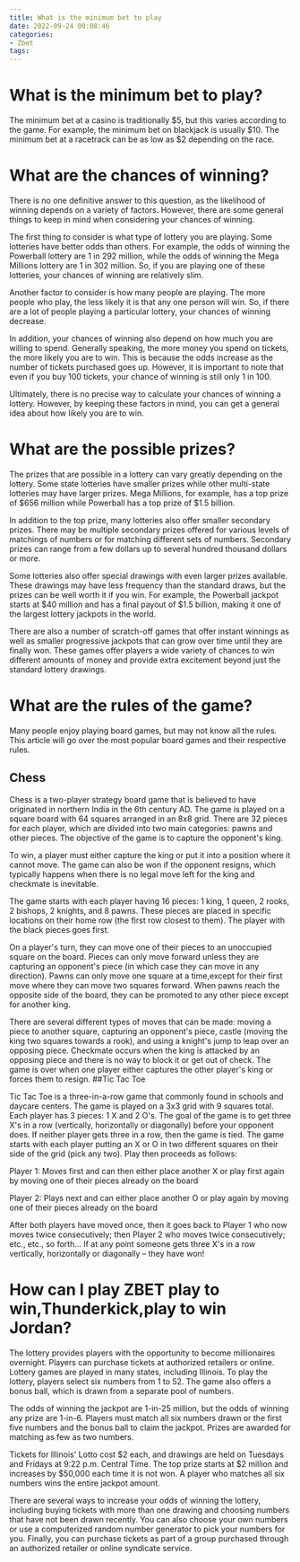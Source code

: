 ```yaml
---
title: What is the minimum bet to play
date: 2022-09-24 00:08:46
categories:
- Zbet
tags:
---
```



#  What is the minimum bet to play?

The minimum bet at a casino is traditionally $5, but this varies according to the game. For example, the minimum bet on blackjack is usually $10. The minimum bet at a racetrack can be as low as $2 depending on the race.

#  What are the chances of winning?

There is no one definitive answer to this question, as the likelihood of winning depends on a variety of factors. However, there are some general things to keep in mind when considering your chances of winning.

The first thing to consider is what type of lottery you are playing. Some lotteries have better odds than others. For example, the odds of winning the Powerball lottery are 1 in 292 million, while the odds of winning the Mega Millions lottery are 1 in 302 million. So, if you are playing one of these lotteries, your chances of winning are relatively slim.

Another factor to consider is how many people are playing. The more people who play, the less likely it is that any one person will win. So, if there are a lot of people playing a particular lottery, your chances of winning decrease.

In addition, your chances of winning also depend on how much you are willing to spend. Generally speaking, the more money you spend on tickets, the more likely you are to win. This is because the odds increase as the number of tickets purchased goes up. However, it is important to note that even if you buy 100 tickets, your chance of winning is still only 1 in 100.

Ultimately, there is no precise way to calculate your chances of winning a lottery. However, by keeping these factors in mind, you can get a general idea about how likely you are to win.

#  What are the possible prizes?

The prizes that are possible in a lottery can vary greatly depending on the lottery. Some state lotteries have smaller prizes while other multi-state lotteries may have larger prizes. Mega Millions, for example, has a top prize of $656 million while Powerball has a top prize of $1.5 billion.

In addition to the top prize, many lotteries also offer smaller secondary prizes. There may be multiple secondary prizes offered for various levels of matchings of numbers or for matching different sets of numbers. Secondary prizes can range from a few dollars up to several hundred thousand dollars or more.

Some lotteries also offer special drawings with even larger prizes available. These drawings may have less frequency than the standard draws, but the prizes can be well worth it if you win. For example, the Powerball jackpot starts at $40 million and has a final payout of $1.5 billion, making it one of the largest lottery jackpots in the world.

There are also a number of scratch-off games that offer instant winnings as well as smaller progressive jackpots that can grow over time until they are finally won. These games offer players a wide variety of chances to win different amounts of money and provide extra excitement beyond just the standard lottery drawings.

#  What are the rules of the game?

Many people enjoy playing board games, but may not know all the rules. This article will go over the most popular board games and their respective rules.

## Chess

Chess is a two-player strategy board game that is believed to have originated in northern India in the 6th century AD. The game is played on a square board with 64 squares arranged in an 8x8 grid. There are 32 pieces for each player, which are divided into two main categories: pawns and other pieces. The objective of the game is to capture the opponent's king.

To win, a player must either capture the king or put it into a position where it cannot move. The game can also be won if the opponent resigns, which typically happens when there is no legal move left for the king and checkmate is inevitable.

The game starts with each player having 16 pieces: 1 king, 1 queen, 2 rooks, 2 bishops, 2 knights, and 8 pawns. These pieces are placed in specific locations on their home row (the first row closest to them). The player with the black pieces goes first.

On a player's turn, they can move one of their pieces to an unoccupied square on the board. Pieces can only move forward unless they are capturing an opponent's piece (in which case they can move in any direction). Pawns can only move one square at a time,except for their first move where they can move two squares forward. When pawns reach the opposite side of the board, they can be promoted to any other piece except for another king.

There are several different types of moves that can be made: moving a piece to another square, capturing an opponent's piece, castle (moving the king two squares towards a rook), and using a knight's jump to leap over an opposing piece. Checkmate occurs when the king is attacked by an opposing piece and there is no way to block it or get out of check. The game is over when one player either captures the other player's king or forces them to resign.
  ##Tic Tac Toe 

Tic Tac Toe is a three-in-a-row game that commonly found in schools and daycare centers. The game is played on a 3x3 grid with 9 squares total. Each player has 3 pieces: 1 X and 2 O's. The goal of the game is to get three X's in a row (vertically, horizontally or diagonally) before your opponent does. If neither player gets three in a row, then the game is tied. 
The game starts with each player putting an X or O in two different squares on their side of the grid (pick any two). Play then proceeds as follows: 

Player 1: Moves first and can then either place another X or play first again by moving one of their pieces already on the board 

Player 2: Plays next and can either place another O or play again by moving one of their pieces already on the board 

After both players have moved once, then it goes back to Player 1 who now moves twice consecutively; then Player 2 who moves twice consecutively; etc., etc., so forth…
If at any point someone gets three X's in a row vertically, horizontally or diagonally – they have won!

#  How can I play ZBET play to win,Thunderkick,play to win Jordan?

The lottery provides players with the opportunity to become millionaires overnight. Players can purchase tickets at authorized retailers or online. Lottery games are played in many states, including Illinois. To play the lottery, players select six numbers from 1 to 52. The game also offers a bonus ball, which is drawn from a separate pool of numbers.

The odds of winning the jackpot are 1-in-25 million, but the odds of winning any prize are 1-in-6. Players must match all six numbers drawn or the first five numbers and the bonus ball to claim the jackpot. Prizes are awarded for matching as few as two numbers.

Tickets for Illinois' Lotto cost $2 each, and drawings are held on Tuesdays and Fridays at 9:22 p.m. Central Time. The top prize starts at $2 million and increases by $50,000 each time it is not won. A player who matches all six numbers wins the entire jackpot amount.

There are several ways to increase your odds of winning the lottery, including buying tickets with more than one drawing and choosing numbers that have not been drawn recently. You can also choose your own numbers or use a computerized random number generator to pick your numbers for you. Finally, you can purchase tickets as part of a group purchased through an authorized retailer or online syndicate service.